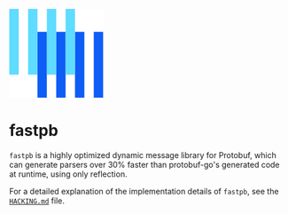 ![The Buf logo](./.github/buf-logo.svg)

# fastpb

`fastpb` is a highly optimized dynamic message library for Protobuf, which
can generate parsers over 30% faster than protobuf-go's generated code at
runtime, using only reflection.

For a detailed explanation of the implementation details of `fastpb`, see
the [`HACKING.md`](HACKING.md) file.